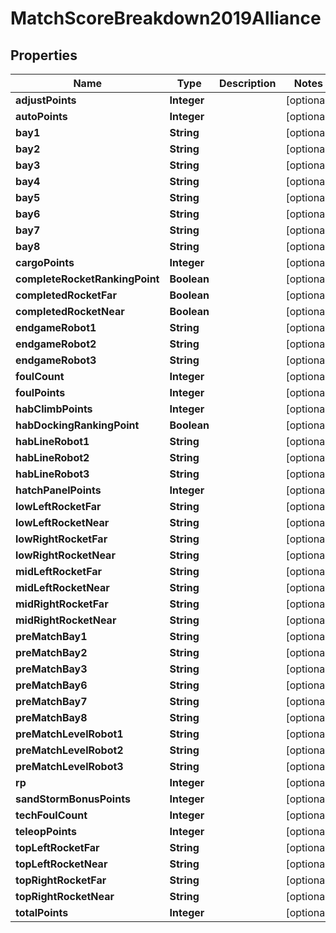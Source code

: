 
# MatchScoreBreakdown2019Alliance

## Properties
Name | Type | Description | Notes
------------ | ------------- | ------------- | -------------
**adjustPoints** | **Integer** |  |  [optional]
**autoPoints** | **Integer** |  |  [optional]
**bay1** | **String** |  |  [optional]
**bay2** | **String** |  |  [optional]
**bay3** | **String** |  |  [optional]
**bay4** | **String** |  |  [optional]
**bay5** | **String** |  |  [optional]
**bay6** | **String** |  |  [optional]
**bay7** | **String** |  |  [optional]
**bay8** | **String** |  |  [optional]
**cargoPoints** | **Integer** |  |  [optional]
**completeRocketRankingPoint** | **Boolean** |  |  [optional]
**completedRocketFar** | **Boolean** |  |  [optional]
**completedRocketNear** | **Boolean** |  |  [optional]
**endgameRobot1** | **String** |  |  [optional]
**endgameRobot2** | **String** |  |  [optional]
**endgameRobot3** | **String** |  |  [optional]
**foulCount** | **Integer** |  |  [optional]
**foulPoints** | **Integer** |  |  [optional]
**habClimbPoints** | **Integer** |  |  [optional]
**habDockingRankingPoint** | **Boolean** |  |  [optional]
**habLineRobot1** | **String** |  |  [optional]
**habLineRobot2** | **String** |  |  [optional]
**habLineRobot3** | **String** |  |  [optional]
**hatchPanelPoints** | **Integer** |  |  [optional]
**lowLeftRocketFar** | **String** |  |  [optional]
**lowLeftRocketNear** | **String** |  |  [optional]
**lowRightRocketFar** | **String** |  |  [optional]
**lowRightRocketNear** | **String** |  |  [optional]
**midLeftRocketFar** | **String** |  |  [optional]
**midLeftRocketNear** | **String** |  |  [optional]
**midRightRocketFar** | **String** |  |  [optional]
**midRightRocketNear** | **String** |  |  [optional]
**preMatchBay1** | **String** |  |  [optional]
**preMatchBay2** | **String** |  |  [optional]
**preMatchBay3** | **String** |  |  [optional]
**preMatchBay6** | **String** |  |  [optional]
**preMatchBay7** | **String** |  |  [optional]
**preMatchBay8** | **String** |  |  [optional]
**preMatchLevelRobot1** | **String** |  |  [optional]
**preMatchLevelRobot2** | **String** |  |  [optional]
**preMatchLevelRobot3** | **String** |  |  [optional]
**rp** | **Integer** |  |  [optional]
**sandStormBonusPoints** | **Integer** |  |  [optional]
**techFoulCount** | **Integer** |  |  [optional]
**teleopPoints** | **Integer** |  |  [optional]
**topLeftRocketFar** | **String** |  |  [optional]
**topLeftRocketNear** | **String** |  |  [optional]
**topRightRocketFar** | **String** |  |  [optional]
**topRightRocketNear** | **String** |  |  [optional]
**totalPoints** | **Integer** |  |  [optional]



